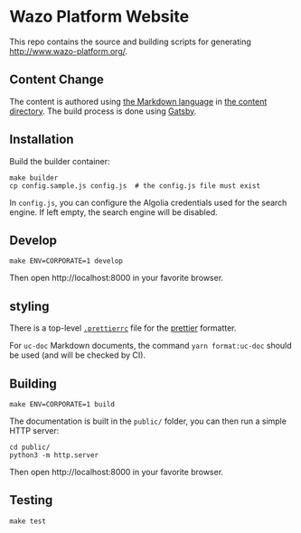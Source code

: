 # Wazo Platform Website

This repo contains the source and building scripts for generating http://www.wazo-platform.org/.

## Content Change

The content is authored using [the Markdown language](https://en.wikipedia.org/wiki/Markdown) in [the content
directory](content). The build process is done using [Gatsby](https://www.gatsbyjs.org/).

## Installation

Build the builder container:

```shell
make builder
cp config.sample.js config.js  # the config.js file must exist
```

In `config.js`, you can configure the Algolia credentials used for the search engine. If left empty, the search engine will be disabled.

## Develop

```shell
make ENV=CORPORATE=1 develop
```

Then open http://localhost:8000 in your favorite browser.

## styling

There is a top-level [`.prettierrc`](/.prettierrc) file for the [prettier](https://github.com/prettier/prettier) formatter.

For `uc-doc` Markdown documents, the command `yarn format:uc-doc` should be used (and will be checked by CI).

## Building

```shell
make ENV=CORPORATE=1 build
```

The documentation is built in the `public/` folder, you can then run a simple HTTP server:

```shell
cd public/
python3 -m http.server
```

Then open http://localhost:8000 in your favorite browser.

## Testing

```shell
make test
```
